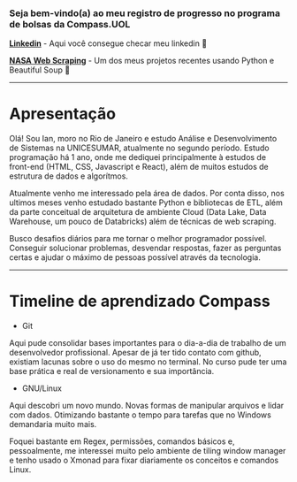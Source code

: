 

### Seja bem-vindo(a) ao meu registro de progresso no programa de bolsas da Compass.UOL

__[Linkedin](https://www.linkedin.com/in/ian-sobral-0b54701a9/)__ - Aqui você consegue checar meu linkedin :bookmark_tabs:

__[NASA Web Scraping](https://github.com/ianpt0/web-scraping-nasa/)__ - Um dos meus projetos recentes usando Python e Beautiful Soup :snake:

---

# Apresentação 

Olá! Sou Ian, moro no Rio de Janeiro e estudo Análise e Desenvolvimento de Sistemas na UNICESUMAR, atualmente no segundo período.
Estudo programação há 1 ano, onde me dediquei principalmente à estudos de front-end (HTML, CSS, Javascript e React), além de muitos estudos de estrutura de dados e algorítmos. 

Atualmente venho me interessado pela área de dados. Por conta disso, nos ultimos meses venho estudado bastante Python e bibliotecas de ETL, além da parte conceitual de arquitetura de ambiente Cloud (Data Lake, Data Warehouse, um pouco de Databricks) além de técnicas de web scraping. 

Busco desafios diários para me tornar o melhor programador possível. Conseguir solucionar problemas, desvendar respostas, fazer as perguntas certas e ajudar o máximo de pessoas possível através da tecnologia.

---

# Timeline de aprendizado Compass

- Git

Aqui pude consolidar bases importantes para o dia-a-dia de trabalho de um desenvolvedor profissional. Apesar de já ter tido contato com github, existiam lacunas sobre o uso do mesmo no terminal. No curso pude ter uma base prática e real de versionamento e sua importância.

- GNU/Linux

Aqui descobri um novo mundo. Novas formas de manipular arquivos e lidar com dados. Otimizando bastante o tempo para tarefas que no Windows demandaria muito mais.

Foquei bastante em Regex, permissões, comandos básicos e, pessoalmente, me interessei muito pelo ambiente de tiling window manager e tenho usado o Xmonad para fixar diariamente os conceitos e comandos Linux. 
